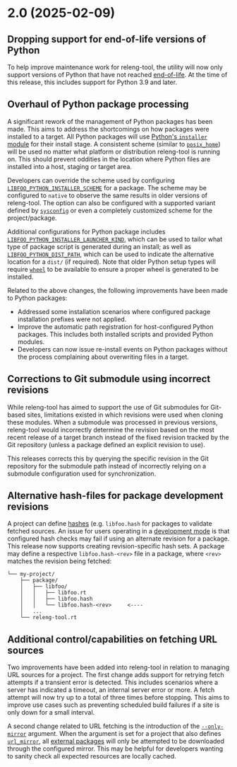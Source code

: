 # 2.0 (2025-02-09)

## Dropping support for end-of-life versions of Python

To help improve maintenance work for releng-tool, the utility will now only
support versions of Python that have not reached
[end-of-life][python-release-cycle]. At the time of this release, this includes
support for Python 3.9 and later.

## Overhaul of Python package processing

A significant rework of the management of Python packages has been made. This
aims to address the shortcomings on how packages were installed to a target.
All Python packages will use [Python's `installer` module][python-installer]
for their install stage. A consistent scheme (similar to
[`posix_home`][python-sysconfig-posix_home]) will be used no matter what
platform or distribution releng-tool is running on. This should prevent
oddities in the location where Python files are installed into a host,
staging or target area.

Developers can override the scheme used by configuring
[`LIBFOO_PYTHON_INSTALLER_SCHEME`](pkg-opt-python-installer-scheme) for a
package. The scheme may be configured to `native` to observe the same results
in older versions of releng-tool. The option can also be configured with a
supported variant defined by [`sysconfig`][python-sysconfig] or even a
completely customized scheme for the project/package.

Additional configurations for Python package includes
[`LIBFOO_PYTHON_INSTALLER_LAUNCHER_KIND`](pkg-opt-python-installer-launcher-kind),
which can be used to tailor what type of package script is generated during
an install; as well as [`LIBFOO_PYTHON_DIST_PATH`](pkg-opt-python-dist-path),
which can be used to indicate the alternative location for a `dist/` (if
required). Note that older Python setup types will require [`wheel`][wheel]
to be available to ensure a proper wheel is generated to be installed.

Related to the above changes, the following improvements have been made to
Python packages:

- Addressed some installation scenarios where configured package installation
  prefixes were not applied.
- Improve the automatic path registration for host-configured Python packages.
  This includes both installed scripts and provided Python modules.
- Developers can now issue re-install events on Python packages without
  the process complaining about overwriting files in a target.

## Corrections to Git submodule using incorrect revisions

While releng-tool has aimed to support the use of Git submodules for Git-based
sites, limitations existed in which revisions were used when cloning these
modules. When a submodule was processed in previous versions, releng-tool
would incorrectly determine the revision based on the most recent release of
a target branch instead of the fixed revision tracked by the Git repository
(unless a package defined an explicit revision to use).

This releases corrects this by querying the specific revision in the Git
repository for the submodule path instead of incorrectly relying on a
submodule configuration used for synchronization.

## Alternative hash-files for package development revisions

A project can define [hashes](/guides/packages/hash-file) (e.g. `libfoo.hash`
for packages to validate fetched sources. An issue for users operating in a
[development mode](/guides/development-mode) is that configured hash checks
may fail if using an alternate revision for a package. This release now
supports creating revision-specific hash sets. A package may define a
respective `libfoo.hash-<rev>` file in a package, where `<rev>` matches
the revision being fetched:

```
└── my-project/
    ├── package/
    │   ├── libfoo/
    │   │   ├── libfoo.rt
    │   │   ├── libfoo.hash
    │   │   └── libfoo.hash-<rev>     <----
    │   ...
    └── releng-tool.rt
```

## Additional control/capabilities on fetching URL sources

Two improvements have been added into releng-tool in relation to managing
URL sources for a project. The first change adds support for retrying
fetch attempts if a transient error is detected. This includes scenarios
where a server has indicated a timeout, an internal server error or more.
A fetch attempt will now try up to a total of three times before stopping.
This aims to improve use cases such as preventing scheduled build failures
if a site is only down for a small interval.

A second change related to URL fetching is the introduction of the
[`--only-mirror`](arg-only-mirror) argument. When the argument is set for a
project that also defines [`url_mirror`](conf-url-mirror), all
[external packages](pkg-opt-external) will only be attempted to be downloaded
through the configured mirror. This may be helpful for developers wanting
to sanity check all expected resources are locally cached.


[python-installer]: https://installer.pypa.io/
[python-release-cycle]: https://devguide.python.org/versions/
[python-sysconfig-posix_home]: https://docs.python.org/3/library/sysconfig.html#posix-home
[python-sysconfig]: https://docs.python.org/3/library/sysconfig.html
[wheel]: https://wheel.readthedocs.io/
